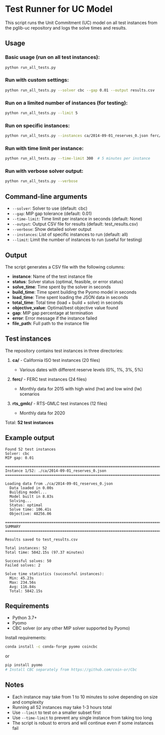 # Test Runner for UC Model

This script runs the Unit Commitment (UC) model on all test instances from the pglib-uc repository and logs the solve times and results.

## Usage

### Basic usage (run on all test instances):
```bash
python run_all_tests.py
```

### Run with custom settings:
```bash
python run_all_tests.py --solver cbc --gap 0.01 --output results.csv
```

### Run on a limited number of instances (for testing):
```bash
python run_all_tests.py --limit 5
```

### Run on specific instances:
```bash
python run_all_tests.py --instances ca/2014-09-01_reserves_0.json ferc/2015-01-01_hw.json
```

### Run with time limit per instance:
```bash
python run_all_tests.py --time-limit 300  # 5 minutes per instance
```

### Run with verbose solver output:
```bash
python run_all_tests.py --verbose
```

## Command-line arguments

- `--solver`: Solver to use (default: cbc)
- `--gap`: MIP gap tolerance (default: 0.01)
- `--time-limit`: Time limit per instance in seconds (default: None)
- `--output`: Output CSV file for results (default: test_results.csv)
- `--verbose`: Show detailed solver output
- `--instances`: List of specific instances to run (default: all)
- `--limit`: Limit the number of instances to run (useful for testing)

## Output

The script generates a CSV file with the following columns:

- **instance**: Name of the test instance file
- **status**: Solver status (optimal, feasible, or error status)
- **solve_time**: Time spent by the solver in seconds
- **build_time**: Time spent building the Pyomo model in seconds
- **load_time**: Time spent loading the JSON data in seconds
- **total_time**: Total time (load + build + solve) in seconds
- **objective_value**: Optimal/best objective value found
- **gap**: MIP gap percentage at termination
- **error**: Error message if the instance failed
- **file_path**: Full path to the instance file

## Test instances

The repository contains test instances in three directories:

1. **ca/** - California ISO test instances (20 files)
   - Various dates with different reserve levels (0%, 1%, 3%, 5%)

2. **ferc/** - FERC test instances (24 files)
   - Monthly data for 2015 with high wind (hw) and low wind (lw) scenarios

3. **rts_gmlc/** - RTS-GMLC test instances (12 files)
   - Monthly data for 2020

Total: **52 test instances**

## Example output

```
Found 52 test instances
Solver: cbc
MIP gap: 0.01

================================================================================
Instance 1/52: ./ca/2014-09-01_reserves_0.json
================================================================================

Loading data from ./ca/2014-09-01_reserves_0.json
  Data loaded in 0.00s
  Building model...
  Model built in 8.83s
  Solving...
  Status: optimal
  Solve time: 106.41s
  Objective: 48256.06

================================================================================
SUMMARY
================================================================================

Results saved to test_results.csv

Total instances: 52
Total time: 5842.15s (97.37 minutes)

Successful solves: 50
Failed solves: 2

Solve time statistics (successful instances):
  Min: 45.23s
  Max: 234.56s
  Avg: 116.84s
  Total: 5842.15s
```

## Requirements

- Python 3.7+
- Pyomo
- CBC solver (or any other MIP solver supported by Pyomo)

Install requirements:
```bash
conda install -c conda-forge pyomo coincbc
```

or

```bash
pip install pyomo
# Install CBC separately from https://github.com/coin-or/Cbc
```

## Notes

- Each instance may take from 1 to 10 minutes to solve depending on size and complexity
- Running all 52 instances may take 1-3 hours total
- Use `--limit` to test on a smaller subset first
- Use `--time-limit` to prevent any single instance from taking too long
- The script is robust to errors and will continue even if some instances fail